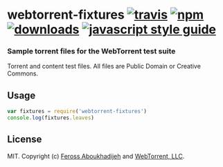# webtorrent-fixtures [![travis][travis-image]][travis-url] [![npm][npm-image]][npm-url] [![downloads][downloads-image]][downloads-url] [![javascript style guide][standard-image]][standard-url]

[travis-image]: https://img.shields.io/travis/webtorrent/webtorrent-fixtures/master.svg
[travis-url]: https://travis-ci.org/webtorrent/webtorrent-fixtures
[npm-image]: https://img.shields.io/npm/v/webtorrent-fixtures.svg
[npm-url]: https://npmjs.org/package/webtorrent-fixtures
[downloads-image]: https://img.shields.io/npm/dm/webtorrent-fixtures.svg
[downloads-url]: https://npmjs.org/package/webtorrent-fixtures
[standard-image]: https://img.shields.io/badge/code_style-standard-brightgreen.svg
[standard-url]: https://standardjs.com

### Sample torrent files for the WebTorrent test suite

Torrent and content test files. All files are Public Domain or Creative Commons.

## Usage

```js
var fixtures = require('webtorrent-fixtures')
console.log(fixtures.leaves)
```

## License

MIT. Copyright (c) [Feross Aboukhadijeh](https://feross.org) and [WebTorrent, LLC](https://webtorrent.io).

